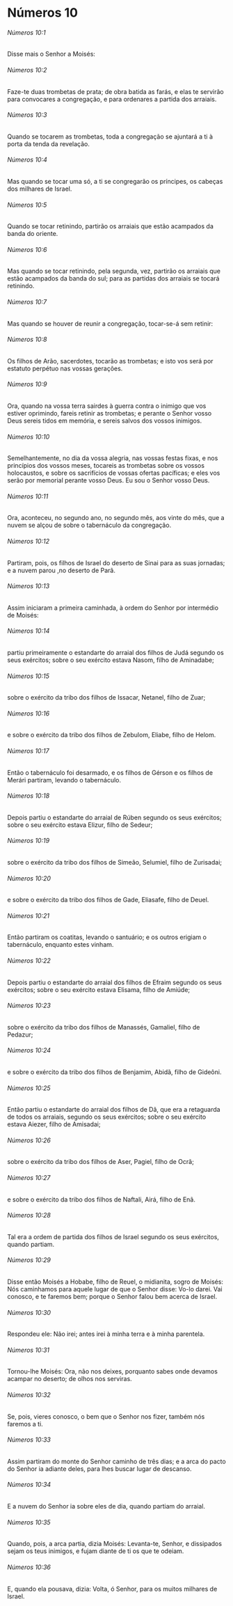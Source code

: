 # Números 10

###### Números 10:1

Disse mais o Senhor a Moisés:

###### Números 10:2

Faze-te duas trombetas de prata; de obra batida as farás, e elas te servirão para convocares a congregação, e para ordenares a partida dos arraiais.

###### Números 10:3

Quando se tocarem as trombetas, toda a congregação se ajuntará a ti à porta da tenda da revelação.

###### Números 10:4

Mas quando se tocar uma só, a ti se congregarão os príncipes, os cabeças dos milhares de Israel.

###### Números 10:5

Quando se tocar retinindo, partirão os arraiais que estão acampados da banda do oriente.

###### Números 10:6

Mas quando se tocar retinindo, pela segunda, vez, partirão os arraiais que estão acampados da banda do sul; para as partidas dos arraiais se tocará retinindo.

###### Números 10:7

Mas quando se houver de reunir a congregação, tocar-se-á sem retinir:

###### Números 10:8

Os filhos de Arão, sacerdotes, tocarão as trombetas; e isto vos será por estatuto perpétuo nas vossas gerações.

###### Números 10:9

Ora, quando na vossa terra sairdes à guerra contra o inimigo que vos estiver oprimindo, fareis retinir as trombetas; e perante o Senhor vosso Deus sereis tidos em memória, e sereis salvos dos vossos inimigos.

###### Números 10:10

Semelhantemente, no dia da vossa alegria, nas vossas festas fixas, e nos princípios dos vossos meses, tocareis as trombetas sobre os vossos holocaustos, e sobre os sacrifícios de vossas ofertas pacíficas; e eles vos serão por memorial perante vosso Deus. Eu sou o Senhor vosso Deus.

###### Números 10:11

Ora, aconteceu, no segundo ano, no segundo mês, aos vinte do mês, que a nuvem se alçou de sobre o tabernáculo da congregação.

###### Números 10:12

Partiram, pois, os filhos de Israel do deserto de Sinai para as suas jornadas; e a nuvem parou ,no deserto de Parã.

###### Números 10:13

Assim iniciaram a primeira caminhada, à ordem do Senhor por intermédio de Moisés:

###### Números 10:14

partiu primeiramente o estandarte do arraial dos filhos de Judá segundo os seus exércitos; sobre o seu exército estava Nasom, filho de Aminadabe;

###### Números 10:15

sobre o exército da tribo dos filhos de Issacar, Netanel, filho de Zuar;

###### Números 10:16

e sobre o exército da tribo dos filhos de Zebulom, Eliabe, filho de Helom.

###### Números 10:17

Então o tabernáculo foi desarmado, e os filhos de Gérson e os filhos de Merári partiram, levando o tabernáculo.

###### Números 10:18

Depois partiu o estandarte do arraial de Rúben segundo os seus exércitos; sobre o seu exército estava Elizur, filho de Sedeur;

###### Números 10:19

sobre o exército da tribo dos filhos de Simeão, Selumiel, filho de Zurisadai;

###### Números 10:20

e sobre o exército da tribo dos filhos de Gade, Eliasafe, filho de Deuel.

###### Números 10:21

Então partiram os coatitas, levando o santuário; e os outros erigiam o tabernáculo, enquanto estes vinham.

###### Números 10:22

Depois partiu o estandarte do arraial dos filhos de Efraim segundo os seus exércitos; sobre o seu exército estava Elisama, filho de Amiúde;

###### Números 10:23

sobre o exército da tribo dos filhos de Manassés, Gamaliel, filho de Pedazur;

###### Números 10:24

e sobre o exército da tribo dos filhos de Benjamim, Abidã, filho de Gideôni.

###### Números 10:25

Então partiu o estandarte do arraial dos filhos de Dã, que era a retaguarda de todos os arraiais, segundo os seus exércitos; sobre o seu exército estava Aiezer, filho de Amisadai;

###### Números 10:26

sobre o exército da tribo dos filhos de Aser, Pagiel, filho de Ocrã;

###### Números 10:27

e sobre o exército da tribo dos filhos de Naftali, Airá, filho de Enã.

###### Números 10:28

Tal era a ordem de partida dos filhos de Israel segundo os seus exércitos, quando partiam.

###### Números 10:29

Disse então Moisés a Hobabe, filho de Reuel, o midianita, sogro de Moisés: Nós caminhamos para aquele lugar de que o Senhor disse: Vo-lo darei. Vai conosco, e te faremos bem; porque o Senhor falou bem acerca de Israel.

###### Números 10:30

Respondeu ele: Não irei; antes irei à minha terra e à minha parentela.

###### Números 10:31

Tornou-lhe Moisés: Ora, não nos deixes, porquanto sabes onde devamos acampar no deserto; de olhos nos serviras.

###### Números 10:32

Se, pois, vieres conosco, o bem que o Senhor nos fizer, também nós faremos a ti.

###### Números 10:33

Assim partiram do monte do Senhor caminho de três dias; e a arca do pacto do Senhor ia adiante deles, para lhes buscar lugar de descanso.

###### Números 10:34

E a nuvem do Senhor ia sobre eles de dia, quando partiam do arraial.

###### Números 10:35

Quando, pois, a arca partia, dizia Moisés: Levanta-te, Senhor, e dissipados sejam os teus inimigos, e fujam diante de ti os que te odeiam.

###### Números 10:36

E, quando ela pousava, dizia: Volta, ó Senhor, para os muitos milhares de Israel.

